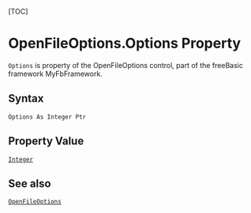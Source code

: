 [TOC]
# OpenFileOptions.Options Property

`Options` is property of the OpenFileOptions control, part of the freeBasic framework MyFbFramework.
## Syntax
```freeBasic
Options As Integer Ptr
```
## Property Value
[`Integer`]("https://www.freebasic.net/wiki/KeyPgInteger")
## See also
[`OpenFileOptions`](OpenFileOptions.md)
